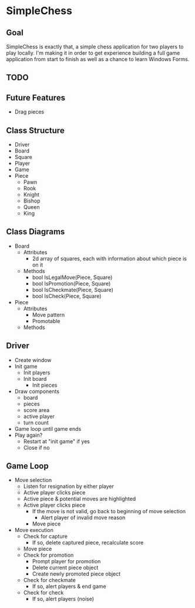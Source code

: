 # SimpleChess

## Goal
SimpleChess is exactly that, a simple chess application for two players to play locally. I'm making it in order to get experience building a full game application from start to finish as well as a chance to learn Windows Forms.

## TODO

## Future Features
- Drag pieces 

## Class Structure
- Driver
- Board
- Square
- Player
- Game
- Piece
    - Pawn
    - Rook
    - Knight
    - Bishop
    - Queen
    - King

## Class Diagrams
- Board
    - Attributes
        - 2d array of squares, each with information about which piece is on it
    - Methods
        - bool IsLegalMove(Piece, Square)
        - bool IsPromotion(Piece, Square)
        - bool IsCheckmate(Piece, Square)
        - bool IsCheck(Piece, Square)
- Piece
    - Attributes
        - Move pattern
        - Promotable
    - Methods


## Driver
- Create window
- Init game
    - Init players
    - Init board
        - Init pieces
- Draw components
    - board
    - pieces
    - score area
    - active player
    - turn count
- Game loop until game ends
- Play again?
    - Restart at "init game" if yes
    - Close if no

## Game Loop
- Move selection
    - Listen for resignation by either player
    - Active player clicks piece
    - Active piece & potential moves are highlighted
    - Active player clicks piece
        - If the move is not valid, go back to beginning of move selection
            - Alert player of invalid move reason
        - Move piece
- Move execution
    - Check for capture
        - If so, delete captured piece, recalculate score
    - Move piece
    - Check for promotion
        - Prompt player for promotion
        - Delete current piece object
        - Create newly promoted piece object
    - Check for checkmate
        - If so, alert players & end game
    - Check for check
        - If so, alert players (noise)
    
